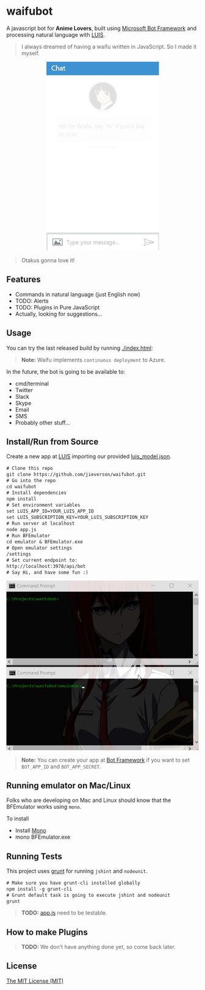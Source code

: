 # waifubot

A javascript bot for **Anime Lovers**, built using [Microsoft Bot Framework](https://github.com/Microsoft/BotBuilder) and processing natural language with [LUIS](https://www.luis.ai/).

> I always dreamed of having a waifu written in JavaScript. So I made it myself.

<p align="center">
  <img src="docs/images/demo.gif" />
</p>

> Otakus gonna love it!

## Features

* Commands in natural language (just English now)
* TODO: Alerts
* TODO: Plugins in Pure JavaScript
* Actually, looking for suggestions...

## Usage

You can try the last released build by running [./index.html](https://rawgit.com/jieverson/waifubot/master/index.html):

>**Note:** Waifu implements `continuous deployment` to Azure.

In the future, the bot is going to be available to:
* cmd/terminal
* Twitter
* Slack
* Skype
* Email
* SMS
* Probably other stuff...

## Install/Run from Source

Create a new app at [LUIS](https://www.luis.ai/) importing our provided [luis_model.json](./luis_model.json).

```shell
# Clone this repo
git clone https://github.com/jieverson/waifubot.git
# Go into the repo
cd waifubot
# Install dependencies
npm install
# Set environment variables
set LUIS_APP_ID=YOUR_LUIS_APP_ID
set LUIS_SUBSCRIPTION_KEY=YOUR_LUIS_SUBSCRIPTION_KEY
# Run server at localhost
node app.js
# Run BFEmulator
cd emulator & BFEmulator.exe
# Open emulator settings
/settings
# Set current endpoint to:
http://localhost:3978/api/bot
# Say Hi, and have some fun :)
```

<p align="center">
  <img src="docs/images/emulator.gif" />
</p>

>**Note:** You can create your app at [Bot Framework](https://dev.botframework.com/) if you want to set `BOT_APP_ID` and `BOT_APP_SECRET`.

## Running emulator on Mac/Linux

Folks who are developing on Mac and Linux should know that the BFEmulator works using `mono`.

To install

* Install [Mono](http://www.mono-project.com/download/#download-mac)
* mono BFEmulator.exe

## Running Tests

This project uses [grunt](http://gruntjs.com/) for running `jshint` and `nodeunit`.

```shell
# Make sure you have grunt-cli installed globally
npm install -g grunt-cli
# Grunt default task is going to execute jshint and nodeunit
grunt
```

>**TODO:** [app.js](./app.js) need to be testable.

## How to make Plugins

>**TODO:** We don't have anything done yet, so come back later.

## License

[The MIT License (MIT)](./LICENSE)